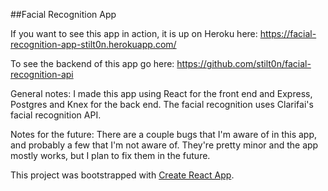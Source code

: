 ##Facial Recognition App

If you want to see this app in action, it is up on Heroku here:  https://facial-recognition-app-stilt0n.herokuapp.com/

To see the backend of this app go here: https://github.com/stilt0n/facial-recognition-api

General notes:
I made this app using React for the front end and Express, Postgres and Knex for the back end.  The facial
recognition uses Clarifai's facial recognition API.

Notes for the future:
There are a couple bugs that I'm aware of in this app, and probably a few that I'm not aware of.  They're
pretty minor and the app mostly works, but I plan to fix them in the future.

This project was bootstrapped with [Create React App](https://github.com/facebook/create-react-app).
